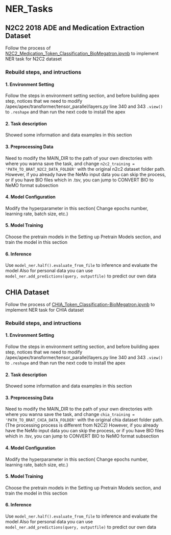 # NER_Tasks
## N2C2 2018 ADE and Medication Extraction Dataset
Follow the process of [N2C2_Medication_Token_Classification_BioMegatron.ipynb](N2C2_Medication_Token_Classification_BioMegatron.ipynb) to implement NER task for N2C2 dataset
### Rebuild steps, and intructions
#### 1. Environment Setting
  Follow the steps in environment setting section, and before building apex step, notices that we need to modify /apex/apex/transformer/tensor_parallel/layers.py line 340 and 343 ```.view()``` to ```.reshape``` and than run the next code to install the apex
#### 2. Task description
  Showed some information and data examples in this section
#### 3. Preprocessing Data
  Need to modify the MAIN_DIR to the path of your own directories with where you wanna save the task, and change ```n2c2_training = 'PATH_TO_BRAT_N2C2_DATA_FOLDER'``` with the original n2c2 dataset folder path.
  However, if you already have the NeMo input data you can skip the process, or if you have BIO files which in .tsv, you can jump to CONVERT BIO to NeMO format subsection
#### 4. Model Configuration
  Modify the hyperparameter in this section( Change epochs number, learning rate, batch size, etc.)
#### 5. Model Training
  Choose the pretrain models in the Setting up Pretrain Models section, and train the model in this section
#### 6. Inference
  Use ```model_ner.half().evaluate_from_file``` to inference and evaluate the model
  Also for personal data you can use ```model_ner.add_predictions(query, outputfile)``` to predict our own data

## CHIA Dataset
Follow the process of [CHIA_Token_Classification-BioMegatron.ipynb](CHIA_Token_Classification-BioMegatron.ipynb) to implement NER task for CHIA dataset
### Rebuild steps, and intructions
#### 1. Environment Setting
  Follow the steps in environment setting section, and before building apex step, notices that we need to modify /apex/apex/transformer/tensor_parallel/layers.py line 340 and 343 ```.view()``` to ```.reshape``` and than run the next code to install the apex
#### 2. Task description
  Showed some information and data examples in this section
#### 3. Preprocessing Data
  Need to modify the MAIN_DIR to the path of your own directories with where you wanna save the task, and change ```chia_training = 'PATH_TO_BRAT_CHIA_DATA_FOLDER'``` with the original chia dataset folder path.(The processing process is different from N2C2)
  However, if you already have the NeMo input data you can skip the process, or if you have BIO files which in .tsv, you can jump to CONVERT BIO to NeMO format subsection
#### 4. Model Configuration
  Modify the hyperparameter in this section( Change epochs number, learning rate, batch size, etc.)
#### 5. Model Training
  Choose the pretrain models in the Setting up Pretrain Models section, and train the model in this section
#### 6. Inference
  Use ```model_ner.half().evaluate_from_file``` to inference and evaluate the model
  Also for personal data you can use ```model_ner.add_predictions(query, outputfile)``` to predict our own data
